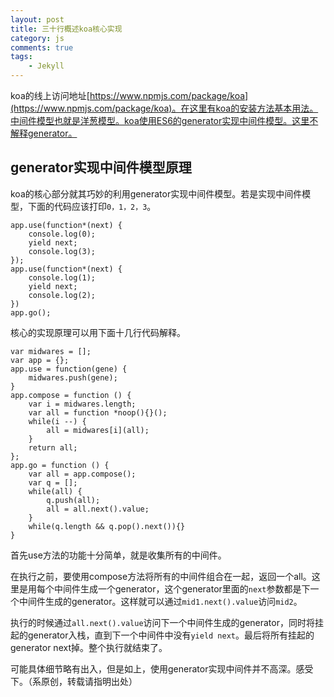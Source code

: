 ```yaml
---
layout: post
title: 三十行概述koa核心实现
category: js
comments: true
tags:
    - Jekyll
---
```


koa的线上访问地址[https://www.npmjs.com/package/koa](https://www.npmjs.com/package/koa)。在这里有koa的安装方法基本用法。中间件模型也就是洋葱模型。koa使用ES6的generator实现中间件模型。这里不解释generator。

## generator实现中间件模型原理

koa的核心部分就其巧妙的利用generator实现中间件模型。若是实现中间件模型，下面的代码应该打印`0，1，2，3`。

```
app.use(function*(next) {
    console.log(0);
    yield next;
    console.log(3);
});
app.use(function*(next) {
    console.log(1);
    yield next;
    console.log(2);
})
app.go();
```

核心的实现原理可以用下面十几行代码解释。

```
var midwares = [];
var app = {};
app.use = function(gene) {
    midwares.push(gene);
}
app.compose = function () {
    var i = midwares.length;
    var all = function *noop(){}();
    while(i --) {
        all = midwares[i](all);
    }
    return all;
};
app.go = function () {
    var all = app.compose();
    var q = [];
    while(all) {
        q.push(all);
        all = all.next().value;
    }
    while(q.length && q.pop().next()){}
}
```

首先use方法的功能十分简单，就是收集所有的中间件。

在执行之前，要使用compose方法将所有的中间件组合在一起，返回一个all。这里是用每个中间件生成一个generator，这个generator里面的`next`参数都是下一个中间件生成的generator。这样就可以通过`mid1.next().value`访问`mid2`。

执行的时候通过`all.next().value`访问下一个中间件生成的generator，同时将挂起的generator入栈，直到下一个中间件中没有`yield next`。最后将所有挂起的generator next掉。整个执行就结束了。

可能具体细节略有出入，但是如上，使用generator实现中间件并不高深。感受下。（系原创，转载请指明出处）

